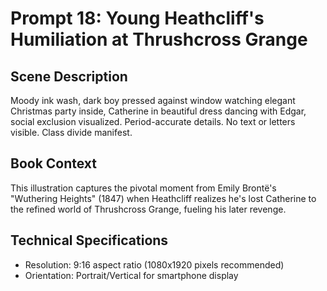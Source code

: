 # Prompt 18: Young Heathcliff's Humiliation at Thrushcross Grange

## Scene Description
Moody ink wash, dark boy pressed against window watching elegant Christmas party inside, Catherine in beautiful dress dancing with Edgar, social exclusion visualized. Period-accurate details. No text or letters visible. Class divide manifest.

## Book Context
This illustration captures the pivotal moment from Emily Brontë's "Wuthering Heights" (1847) when Heathcliff realizes he's lost Catherine to the refined world of Thrushcross Grange, fueling his later revenge.

## Technical Specifications
- Resolution: 9:16 aspect ratio (1080x1920 pixels recommended)
- Orientation: Portrait/Vertical for smartphone display